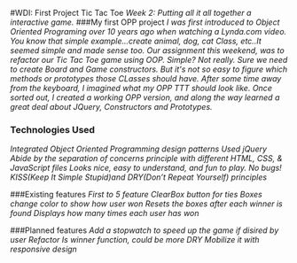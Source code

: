 #WDI: First Project Tic Tac Toe
*Week 2: Putting all it all together a interactive game.* 
###My first OPP project
*I was first introduced to Object Oriented Programing over 10 years ago when watching a Lynda.com video. You know that simple example...create animal, dog, cat Class, etc..It seemed simple and made sense too. Our assignment this weekend, was to refactor our Tic Tac Toe game using OOP. Simple? Not really. Sure we need to create Board and Game constructors. But it's not so easy to figure which methods or prototypes those CLasses should have. After some time away from the keyboard, I imagined what my OPP TTT should look like. Once sorted out, I created a working OPP version, and along the way learned a great deal about JQuery, Constructors and Prototypes.*  

### Technologies Used
*Integrated Object Oriented Programming design patterns*
*Used jQuery*
*Abide by the separation of concerns principle with different HTML, CSS, & JavaScript files*
*Looks nice, easy to understand, and fun to play. No bugs!*
*KISS(Keep It Simple Stupid)and DRY(Don’t Repeat Yourself) principles*

###Existing features
*First to 5 feature*
*ClearBox button for ties*
*Boxes change color to show how user won*
*Resets the boxes after each winner is found*
*Displays how many times each user has won*

###Planned features
*Add a stopwatch to speed up the game if disired by user* 
*Refactor Is winner function, could be more DRY*
*Mobilize it with responsive design*
